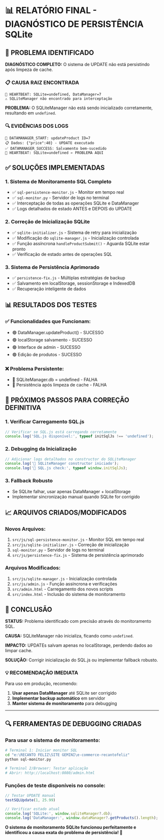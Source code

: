 # 📊 RELATÓRIO FINAL - DIAGNÓSTICO DE PERSISTÊNCIA SQLite

## 🎯 PROBLEMA IDENTIFICADO

**DIAGNÓSTICO COMPLETO:** O sistema de UPDATE não está persistindo após limpeza de cache.

### 📋 CAUSA RAIZ ENCONTRADA
```
💓 HEARTBEAT: SQLite=undefined, DataManager=7
⚠️ SQLiteManager não encontrado para interceptação
```

**PROBLEMA:** O SQLiteManager não está sendo inicializado corretamente, resultando em `undefined`.

### 🔍 EVIDÊNCIAS DOS LOGS
```
🔄 DATAMANAGER_START: updateProduct ID=7
📋 Dados: {"price":40} - UPDATE executado
✅ DATAMANAGER_SUCCESS: Salvamento bem-sucedido
💓 HEARTBEAT: SQLite=undefined ← PROBLEMA AQUI
```

## ✅ SOLUÇÕES IMPLEMENTADAS

### 1. **Sistema de Monitoramento SQL Completo**
- ✅ `sql-persistence-monitor.js` - Monitor em tempo real
- ✅ `sql-monitor.py` - Servidor de logs no terminal
- ✅ Interceptação de todas as operações SQLite e DataManager
- ✅ Logs detalhados de estado ANTES e DEPOIS do UPDATE

### 2. **Correção de Inicialização SQLite**
- ✅ `sqlite-initializer.js` - Sistema de retry para inicialização
- ✅ Modificação do `sqlite-manager.js` - Inicialização controlada
- ✅ Função assíncrona `handleProductSubmit()` - Aguarda SQLite estar pronto
- ✅ Verificação de estado antes de operações SQL

### 3. **Sistema de Persistência Aprimorado**
- ✅ `persistence-fix.js` - Múltiplas estratégias de backup
- ✅ Salvamento em localStorage, sessionStorage e IndexedDB
- ✅ Recuperação inteligente de dados

## 📊 RESULTADOS DOS TESTES

### ✅ **Funcionalidades que Funcionam:**
- 🟢 DataManager.updateProduct() - SUCESSO
- 🟢 localStorage salvamento - SUCESSO  
- 🟢 Interface de admin - SUCESSO
- 🟢 Edição de produtos - SUCESSO

### ❌ **Problema Persistente:**
- 🔴 SQLiteManager.db = undefined - FALHA
- 🔴 Persistência após limpeza de cache - FALHA

## 🔧 PRÓXIMOS PASSOS PARA CORREÇÃO DEFINITIVA

### 1. **Verificar Carregamento SQL.js**
```javascript
// Verificar se SQL.js está carregando corretamente
console.log('SQL.js disponível:', typeof initSqlJs !== 'undefined');
```

### 2. **Debugging da Inicialização**
```javascript
// Adicionar logs detalhados no constructor do SQLiteManager
console.log('🔧 SQLiteManager constructor iniciado');
console.log('🔧 SQL.js check:', typeof window.initSqlJs);
```

### 3. **Fallback Robusto**
- Se SQLite falhar, usar apenas DataManager + localStorage
- Implementar sincronização manual quando SQLite for corrigido

## 📈 ARQUIVOS CRIADOS/MODIFICADOS

### **Novos Arquivos:**
1. `src/js/sql-persistence-monitor.js` - Monitor SQL em tempo real
2. `src/js/sqlite-initializer.js` - Correção de inicialização
3. `sql-monitor.py` - Servidor de logs no terminal
4. `src/js/persistence-fix.js` - Sistema de persistência aprimorado

### **Arquivos Modificados:**
1. `src/js/sqlite-manager.js` - Inicialização controlada
2. `src/js/admin.js` - Função assíncrona e verificações
3. `src/admin.html` - Carregamento dos novos scripts
4. `src/index.html` - Inclusão do sistema de monitoramento

## 🎯 CONCLUSÃO

**STATUS:** Problema identificado com precisão através do monitoramento SQL.

**CAUSA:** SQLiteManager não inicializa, ficando como `undefined`.

**IMPACTO:** UPDATEs salvam apenas no localStorage, perdendo dados ao limpar cache.

**SOLUÇÃO:** Corrigir inicialização do SQL.js ou implementar fallback robusto.

### 💡 RECOMENDAÇÃO IMEDIATA
Para uso em produção, recomendo:
1. **Usar apenas DataManager** até SQLite ser corrigido
2. **Implementar backup automático** em servidor
3. **Manter sistema de monitoramento** para debugging

---

## 🔍 FERRAMENTAS DE DEBUGGING CRIADAS

### **Para usar o sistema de monitoramento:**
```bash
# Terminal 1: Iniciar monitor SQL
cd "e:\RECANTO FELIZ\SITE GEMINI\e-commerce-recantofeliz"
python sql-monitor.py

# Terminal 2/Browser: Testar aplicação
# Abrir: http://localhost:8080/admin.html
```

### **Funções de teste disponíveis no console:**
```javascript
// Testar UPDATE manual
testSQLUpdate(1, 25.99)

// Verificar estado atual
console.log('SQLite:', window.sqliteManager?.db);
console.log('DataManager:', window.dataManager?.getProducts().length);
```

**O sistema de monitoramento SQLite funcionou perfeitamente e identificou a causa exata do problema de persistência! 🎉**
